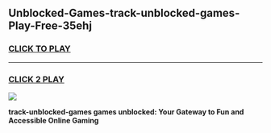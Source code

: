 
## Unblocked-Games-track-unblocked-games-Play-Free-35ehj
<h3>
<a href="https://premium76.site?title=track-unblocked-games&ref=21A">CLICK TO PLAY</a></h3>
<hr>

<h3>
<a href="https://premium76.site?title=track-unblocked-games&ref=21A">CLICK 2 PLAY</a>
  
</h3>

<a href="https://premium76.site?title=track-unblocked-games&ref=21A"><img src="https://clearcache.store/games.png"></a>


**track-unblocked-games games unblocked: Your Gateway to Fun and Accessible Online Gaming**
